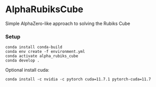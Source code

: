 # AlphaRubiksCube

Simple AlphaZero-like approach to solving the Rubiks Cube

### Setup

```
conda install conda-build
conda env create -f environment.yml
conda activate alpha_rubiks_cube
conda develop .
```

Optional install cuda:

```
conda install -c nvidia -c pytorch cuda=11.7.1 pytorch-cuda=11.7
```
